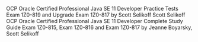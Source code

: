 OCP Oracle Certified Professional Java SE 11 Developer Practice Tests Exam 1Z0-819 and Upgrade Exam 1Z0-817 by Scott Selikoff Scott Selikoff 
OCP Oracle Certified Professional Java SE 11 Developer Complete Study Guide Exam 1Z0-815, Exam 1Z0-816 and Exam 1Z0-817 by Jeanne Boyarsky, Scott Selikoff
